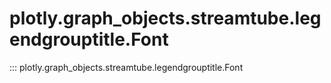# plotly.graph_objects.streamtube.legendgrouptitle.Font

::: plotly.graph_objects.streamtube.legendgrouptitle.Font

